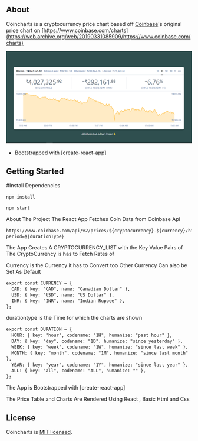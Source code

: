 ## About

Coincharts is a cryptocurrency price chart based off [Coinbase](https://www.coinbase.com/)'s original price chart on [https://www.coinbase.com/charts](https://web.archive.org/web/20190331085909/https://www.coinbase.com/charts)

<p align="center">
  <img src="./docs/ss.png">
</p>

* Bootstrapped with [create-react-app]

## Getting Started

#Install Dependencies
```shell
npm install
```

```shell
npm start
```

About The Project
The React App Fetches Coin Data from Coinbase Api 

```shell
https://www.coinbase.com/api/v2/prices/${cryptocurrency}-${currency}/historic?period=${durationType}
```

The App Creates A CRYPTOCURRENCY_LIST with the Key Value Pairs of The CryptoCurrency is has to Fetch Rates of

Currency is the Currency it has to Convert too
Other Currency Can also be Set As Default
```shell
export const CURRENCY = {
  CAD: { key: "CAD", name: "Canadian Dollar" },
  USD: { key: "USD", name: "US Dollar" },
  INR: { key: "INR", name: "Indian Ruppee" },
};
```

durationtype is the Time for which the charts are shown
```shell
export const DURATION = {
  HOUR: { key: "hour", codename: "1H", humanize: "past hour" },
  DAY: { key: "day", codename: "1D", humanize: "since yesterday" },
  WEEK: { key: "week", codename: "1W", humanize: "since last week" },
  MONTH: { key: "month", codename: "1M", humanize: "since last month" },
  YEAR: { key: "year", codename: "1Y", humanize: "since last year" },
  ALL: { key: "all", codename: "ALL", humanize: "" },
};
```
The App is Bootstrapped with [create-react-app]

The Price Table and Charts Are Rendered Using React , Basic Html and Css

## License

Coincharts is [MIT licensed](./LICENSE).
